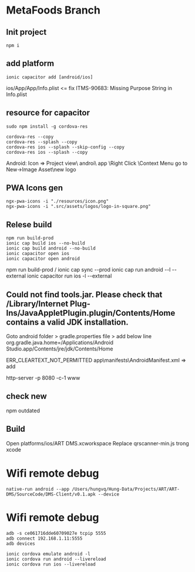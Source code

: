 # MetaFoods Branch


## Init project
```
npm i
```


## add platform
```
ionic capacitor add [android/ios]
```
ios/App/App/Info.plist <= fix ITMS-90683: Missing Purpose String in Info.plist



## resource for capacitor
```
sudo npm install -g cordova-res

cordova-res --copy
cordova-res --splash --copy
cordova-res ios --splash --skip-config --copy
cordova-res ios --splash --copy
```

Android: 
Icon => Project view\ androi\ app \Right Click \Context Menu go to New->Image Asset\new logo

## PWA Icons gen
```
ngx-pwa-icons -i "./resources/icon.png" 
ngx-pwa-icons -i ".src/assets/logos/logo-in-square.png"
```


## Relese build
```
npm run build-prod
ionic cap build ios --no-build
ionic cap build android --no-build
ionic capacitor open ios
ionic capacitor open android

```

npm run build-prod / ionic cap sync --prod
ionic cap run android --l --external
ionic capacitor run ios -l --external

## Could not find tools.jar. Please check that /Library/Internet Plug-Ins/JavaAppletPlugin.plugin/Contents/Home contains a valid JDK installation.
Goto android folder > gradle.properties file > add below line 
org.gradle.java.home=/Applications/Android Studio.app/Contents/jre/jdk/Contents/Home

ERR_CLEARTEXT_NOT_PERMITTED
app\manifests\AndroidManifest.xml => add <application android:usesCleartextTraffic="true">


http-server -p 8080 -c-1 www


## check new
npm outdated



## Build
Open platforms/ios/ART DMS.xcworkspace
Replace qrscanner-min.js trong xcode


# Wifi remote debug
```
native-run android --app /Users/hungvq/Hung-Data/Projects/ART/ART-DMS/SourceCode/DMS-Client/v0.1.apk --device

```

# Wifi remote debug
```
adb -s ce061716dde60709027e tcpip 5555
adb connect 192.168.1.11:5555
adb devices

ionic cordova emulate android -l
ionic cordova run android --livereload
ionic cordova run ios --livereload
```




